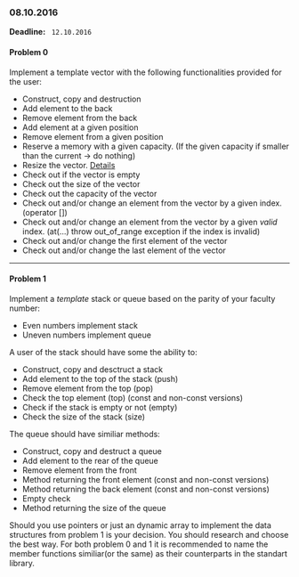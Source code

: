 ### 08.10.2016

**Deadline:** ` 12.10.2016`

#### Problem 0

Implement a template vector with the following functionalities provided for the user:
* Construct, copy and destruction
* Add element to the back
* Remove element from the back
* Add element at a given position
* Remove element from a given position
* Reserve a memory with a given capacity. (If the given capacity if smaller than the current -> do nothing)
* Resize the vector. [Details](http://www.cplusplus.com/reference/vector/vector/resize/)
* Check out if the vector is empty
* Check out the size of the vector
* Check out the capacity of the vector
* Check out and/or change an element from the vector by a given index. (operator [])
* Check out and/or change an element from the vector by a given *valid* index. (at(...) throw out_of_range exception if the index is invalid)
* Check out and/or change the first element of the vector
* Check out and/or change the last element of the vector

---

#### Problem 1

Implement a *template* stack or queue based on the parity of your faculty number:
* Even numbers implement stack
* Uneven numbers implement queue

A user of the stack should have some the ability to:
* Construct, copy and desctruct a stack
* Add element to the top of the stack (push)
* Remove element from the top (pop)
* Check the top element (top) (const and non-const versions)
* Check if the stack is empty or not (empty)
* Check the size of the stack (size)

The queue should have similiar methods:
* Construct, copy and destruct a queue 
* Add element to the rear of the queue
* Remove element from the front
* Method returning the front element (const and non-const versions)
* Method returning the back element (const and non-const versions)
* Empty check
* Method returning the size of the queue
 
Should you use pointers or just an dynamic array to implement the data structures from problem 1 is your decision. You should research and choose the best way.
For both problem 0 and 1 it is recommended to name the member functions similiar(or the same) as their counterparts in the standart library.

